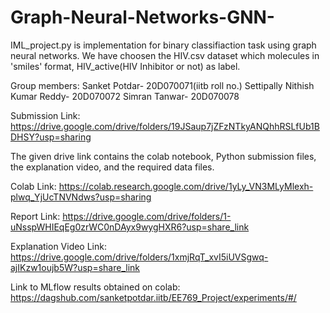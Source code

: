 # Graph-Neural-Networks-GNN-

IML_project.py is implementation for binary classifiaction task using graph neural networks.
We have choosen the HIV.csv dataset which molecules in 'smiles' format, HIV_active(HIV Inhibitor or not) as label.

Group members:
Sanket Potdar- 20D070071(iitb roll no.)
Settipally Nithish Kumar Reddy- 20D070072
Simran Tanwar- 20D070078

Submission Link: https://drive.google.com/drive/folders/19JSaup7jZFzNTkyANQhhRSLfUb1BDHSY?usp=sharing

The given drive link contains the colab notebook, Python submission files, the explanation video, and the required data files.

Colab Link:
https://colab.research.google.com/drive/1yLy_VN3MLyMlexh-plwq_YjUcTNVNdws?usp=sharing

Report Link:
https://drive.google.com/drive/folders/1-uNsspWHIEqEg0zrWC0nDAyx9wygHXR6?usp=share_link

Explanation Video Link:
https://drive.google.com/drive/folders/1xmjRqT_xvI5iUVSgwq-ajIKzw1oujb5W?usp=share_link

Link to MLflow results obtained on colab:
https://dagshub.com/sanketpotdar.iitb/EE769_Project/experiments/#/


